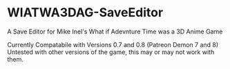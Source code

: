# WIATWA3DAG-SaveEditor
A Save Editor for Mike Inel's What if Adevnture Time was a 3D Anime Game


Currently Compatabile with Versions 0.7 and 0.8 (Patreon Demon 7 and 8)
Untested with other versions of the game, this may or may not work with them.